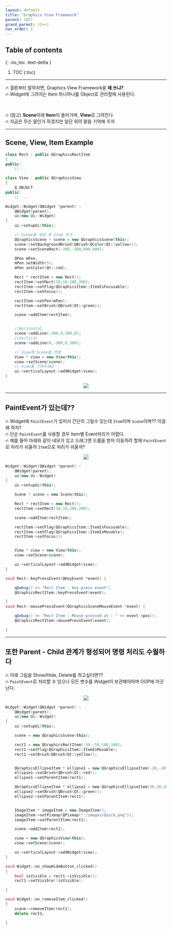 ```yaml
---
layout: default
title: "Graphics View Framework"
parent: (QT)
grand_parent: (C++)
nav_order: 1
---
```


## Table of contents
{: .no_toc .text-delta }

1. TOC
{:toc}

---

🔥 결론부터 말하자면, Graphics View Framework을 **왜 쓰냐?**<br>
🔥 Widget에 그려지는 Item 하나하나를 Object로 관리할때 사용된다.

<br>

🔥 (참고) **Scene**아래 **Item**이 들어가며, **View**로 그려진다.<br>
🔥 지금은 무슨 말인가 하겠지만 일단 위의 말을 기억해 두자

---


## Scene, View, Item Example

```cpp
class Rect : public QGraphicsRectItem
{    
public:
    //...
```

```cpp
class View : public QGraphicsView
{
    Q_OBJECT
public:
    // ...
```

```cpp
Widget::Widget(QWidget *parent) :
    QWidget(parent),
    ui(new Ui::Widget)
{
    ui->setupUi(this);

    // Scene을 생성 후 Item 추가
    QGraphicsScene * scene = new QGraphicsScene(this);
    scene->setBackgroundBrush(QBrush(QColor(Qt::yellow)));
    scene->setSceneRect(-300,-300,600,600);

    QPen mPen;
    mPen.setWidth(5);
    mPen.setColor(Qt::red);

    Rect * rectItem = new Rect();
    rectItem->setRect(10,10,200,200);
    rectItem->setFlag(QGraphicsItem::ItemIsFocusable);
    rectItem->setFocus();

    rectItem->setPen(mPen);
    rectItem->setBrush(QBrush(Qt::green));

    scene->addItem(rectItem);


    //Horizontal
    scene->addLine(-300,0,300,0);
    //Vertical
    scene->addLine(0,-300,0,300);

    // View에 Scene을 연결
    View * view = new View(this);
    view->setScene(scene);
    // View를 그려주세요
    ui->verticalLayout->addWidget(view);
}
```

<p align="center">
  <img src="https://taehyungs-programming-blog.github.io/blog/assets/images/cpp/qt/graphics-view-1.png"/>
</p>

---

## PaintEvent가 있는데??

🔥 Widget에 `PaintEvent`가 있어서 간단히 그릴수 있는데 `Item`이며 `Scene`이며?? 이걸 왜 하지?<br>
🔥 단순 `PaintEvent`를 사용할 경우 Item별 Event처리가 어렵다.<br>
🔥 예를 들어 아래와 같이 네모가 있고 드래그앤 드롭을 받아 이동하려 할때 `PaintEvent`로 처리가 쉬울까 `Item`으로 처리가 쉬울까?

<p align="center">
  <img src="https://taehyungs-programming-blog.github.io/blog/assets/images/cpp/qt/graphics-view-2.png"/>
</p>

```cpp
Widget::Widget(QWidget *parent) :
    QWidget(parent),
    ui(new Ui::Widget)
{
    ui->setupUi(this);

    Scene * scene = new Scene(this);

    Rect * rectItem = new Rect();
    rectItem->setRect(10,10,200,200);

    scene->addItem(rectItem);

    rectItem->setFlag(QGraphicsItem::ItemIsFocusable);
    rectItem->setFlag(QGraphicsItem::ItemIsMovable);
    rectItem->setFocus();


    View * view = new View(this);
    view->setScene(scene);

    ui->verticalLayout->addWidget(view);
}
```

```cpp
void Rect::keyPressEvent(QKeyEvent *event) {

    qDebug() << "Rect Item : Key press event";
    QGraphicsRectItem::keyPressEvent(event);

}
void Rect::mousePressEvent(QGraphicsSceneMouseEvent *event) {

    qDebug() << "Rect Item : Mouse pressed at : " << event->pos();
    QGraphicsRectItem::mousePressEvent(event);

}
```

---

## 또한 Parent - Child 관계가 형성되어 명령 처리도 수월하다

🔥 아래 그림을 Show/Hide, Delete를 하고싶다면??<br>
🔥 `PaintEvent`로 처리할 수 있으나 모든 변수를 Widget이 보관해야하며 OOP에 어긋난다.

<p align="center">
  <img src="https://taehyungs-programming-blog.github.io/blog/assets/images/cpp/qt/graphics-view-3.png"/>
</p>

```cpp
Widget::Widget(QWidget *parent) :
    QWidget(parent),
    ui(new Ui::Widget)
{
    ui->setupUi(this);

    scene = new QGraphicsScene(this);

    rect1 = new QGraphicsRectItem(-50,-50,100,100);
    rect1->setFlag(QGraphicsItem::ItemIsMovable);
    rect1->setBrush(QBrush(Qt::yellow));


    QGraphicsEllipseItem * ellipse1 = new QGraphicsEllipseItem(-20,-20,40,40);
    ellipse1->setBrush(QBrush(Qt::red));
    ellipse1->setParentItem(rect1);

    QGraphicsEllipseItem * ellipse2 = new QGraphicsEllipseItem(20,20,20,40);
    ellipse2->setBrush(QBrush(Qt::green));
    ellipse2->setParentItem(rect1);


    ImageItem * imageItem = new ImageItem();
    imageItem->setPixmap(QPixmap(":/images/Quick.png"));
    imageItem->setParentItem(rect1);

    scene->addItem(rect1);

    view = new QGraphicsView(this);
    view->setScene(scene);

    ui->verticalLayout->addWidget(view);
}

void Widget::on_showHideButton_clicked()
{
    bool isVisible = rect1->isVisible();
    rect1->setVisible(!isVisible);

}

void Widget::on_removeItem_clicked()
{
    scene->removeItem(rect1);
    delete rect1;

}
```
